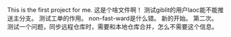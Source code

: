 This is the first project for me.
这是个啥文件啊！
测试giblit的用户laoc能不能推送主分支。
测试工单的作用。
non-fast-ward是什么错。
新的开始。
第二次。
测试一个问题，同步远程仓库时，需要和本地仓库合并，怎么不需要这个信息。
